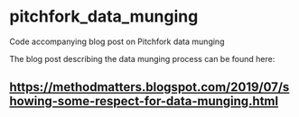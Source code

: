 # pitchfork_data_munging
Code accompanying blog post on Pitchfork data munging

The blog post describing the data munging process can be found here: 

## https://methodmatters.blogspot.com/2019/07/showing-some-respect-for-data-munging.html
